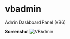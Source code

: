 # vbadmin
Admin Dashboard Panel (VB6)

**Screenshot**
![VBAdmin](https://github.com/pyhoon/vbadmin/blob/master/VBAdmin.png)
